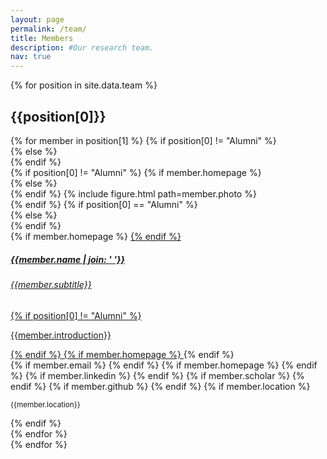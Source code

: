 ```yaml
---
layout: page
permalink: /team/
title: Members
description: #Our research team.
nav: true
---
```

<!-- _pages/team.md -->
<div class="team">
  {% for position in site.data.team %}
    <div class="position">
      <h2>{{position[0]}}</h2>
      <div class="row">
        {% for member in position[1] %}
          {% if position[0] != "Alumni" %}
          <div class="col-12">
          <div class="card hoverable" id="{{member.name | join: '_' | downcase}}">
          {% else %}
          <div class="col-sm-6 d-flex">
          <div class="card hoverable flex-grow-1" id="{{member.name | join: '_' | downcase}}">
          {% endif %}
            <div class="row no-gutters">
                {% if position[0] != "Alumni" %}
                  {% if member.homepage %}
                    <div class="col-sm-4 col-md-3 profile-image cursor-pointer" onclick="location.href='{{member.homepage}}'">
                  {% else %}
                    <div class="col-sm-4 col-md-3 profile-image">
                  {% endif %}
                  {% include figure.html path=member.photo %}
                  </div>
                {% endif %}
                {% if position[0] == "Alumni" %}
                <div class="team col-sm-12">
                {% else %}
                <div class="team col-sm-8 col-md-9">
                {% endif %}
                  <div class="card-body">
                    {% if member.homepage %}
                    <a href="{{member.homepage}}">
                    {% endif %}
                    <h5 class="card-title">{{member.name | join: ' '}}</h5>
                    <h6 class="card-subtitle mb-2 text-muted">{{member.subtitle}}</h6>
                    {% if position[0] != "Alumni" %}
                      <p class="card-text main">
                        {{member.introduction}}
                      </p>
                    {% endif %}
                    {% if member.homepage %}
                    </a>
                    {% endif %}
                    <div class="toolbar">
                    </div>
                    {% if member.email %}
                      <a href="mailto:{{member.email}}" class="card-link"><i class="fas fa-envelope"></i></a>
                    {% endif %}
                    {% if member.homepage %}
                      <a href="{{member.homepage}}" class="card-link"><i class="fas fa-home"></i></a>
                    {% endif %}
                    {% if member.linkedin %}
                      <a href="{{member.linkedin}}" class="card-link" target="_blank"><i class="fab fa-linkedin"></i></a>
                    {% endif %}
                    {% if member.scholar %}
                      <a href="{{member.scholar}}" class="card-link" target="_blank"><i class="ai ai-google-scholar"></i></a>
                    {% endif %}
                    {% if member.github %}
                      <a href="{{member.github}}" class="card-link" target="_blank"><i class="fab fa-github"></i></a>
                    {% endif %}
                    {% if member.location %}
                    <p class="card-text">
                      <small class="test-muted"><i class="fas fa-thumbtack"></i> {{member.location}} </small>
                    </p>
                    {% endif %}
                  </div>
                </div>
            </div>
          </div>
          </div>
        {% endfor %}
      </div>
    </div>
  {% endfor %}
</div>
